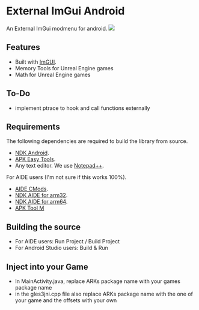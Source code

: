 # External ImGui Android
An External ImGui modmenu for android.
![]([https://media.discordapp.net/attachments/934836097807167519/1183884783361736725/Screenshot_20231211_214904_KGO_Multi_Space.png])

## Features
- Built with [ImGUI](https://github.com/ocornut/imgui).
- Memory Tools for Unreal Engine games
- Math for Unreal Engine games

## To-Do
- implement ptrace to hook and call functions externally

## Requirements
The following dependencies are required to build the library from source.
- [NDK Android](https://developer.android.com/ndk).
- [APK Easy Tools](https://forum.xda-developers.com/android/software-hacking/tool-apk-easy-tool-v1-02-windows-gui-t3333960).
- Any text editor. We use [Notepad++](https://notepad-plus-plus.org/).

For AIDE users (I'm not sure if this works 100%).
- [AIDE CMods](https://secufiles.com/nE9J/AIDE_CMODs_3.2.200108.apk).
- [NDK AIDE for arm32](https://www.mediafire.com/file/62l4gcxqsqtxy20/ndk_arm.tar.gz/file).
- [NDK AIDE for arm64](https://www.mediafire.com/file/w56tbt9pmqxzmpu/ndk_arm64.tar.gz/file).
- [APK Tool M](https://maximoff.su/apktool)

## Building the source
- For AIDE users: Run Project / Build Project
- For Android Studio users: Build & Run

## Inject into your Game
- In MainActivity.java, replace ARKs package name with your games package name
- in the gles3jni.cpp file also replace ARKs package name with the one of your game and the offsets with your own

